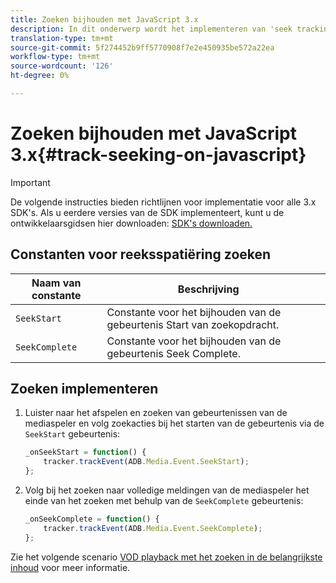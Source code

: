 ```yaml
---
title: Zoeken bijhouden met JavaScript 3.x
description: In dit onderwerp wordt het implementeren van 'seek tracking' beschreven met behulp van de Media SDK in browser-apps (JS).
translation-type: tm+mt
source-git-commit: 5f274452b9ff5770908f7e2e450935be572a22ea
workflow-type: tm+mt
source-wordcount: '126'
ht-degree: 0%

---
```



# Zoeken bijhouden met JavaScript 3.x{#track-seeking-on-javascript}

>[!IMPORTANT]
>
>De volgende instructies bieden richtlijnen voor implementatie voor alle 3.x SDK&#39;s. Als u eerdere versies van de SDK implementeert, kunt u de ontwikkelaarsgidsen hier downloaden: [SDK&#39;s downloaden.](/help/sdk-implement/download-sdks.md)

## Constanten voor reeksspatiëring zoeken

| Naam van constante | Beschrijving     |
|---|---|
| `SeekStart` | Constante voor het bijhouden van de gebeurtenis Start van zoekopdracht. |
| `SeekComplete` | Constante voor het bijhouden van de gebeurtenis Seek Complete. |

## Zoeken implementeren

1. Luister naar het afspelen en zoeken van gebeurtenissen van de mediaspeler en volg zoekacties bij het starten van de gebeurtenis via de `SeekStart` gebeurtenis:

   ```js
   _onSeekStart = function() {
       tracker.trackEvent(ADB.Media.Event.SeekStart);
   };
   ```

1. Volg bij het zoeken naar volledige meldingen van de mediaspeler het einde van het zoeken met behulp van de `SeekComplete` gebeurtenis:

   ```js
   _onSeekComplete = function() {
       tracker.trackEvent(ADB.Media.Event.SeekComplete);
   };
   ```

Zie het volgende scenario [VOD playback met het zoeken in de belangrijkste inhoud](/help/sdk-implement/tracking-scenarios/vod-seeking.md) voor meer informatie.
